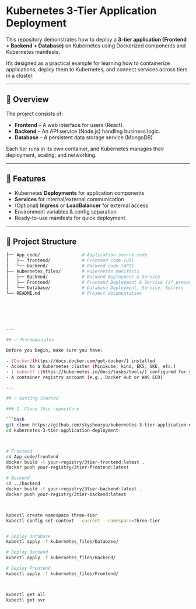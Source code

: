 # Kubernetes 3-Tier Application Deployment

This repository demonstrates how to deploy a **3-tier application (Frontend + Backend + Database)** on Kubernetes using Dockerized components and Kubernetes manifests.

It’s designed as a practical example for learning how to containerize applications, deploy them to Kubernetes, and connect services across tiers in a cluster.

---

## 📌 Overview

The project consists of:

- **Frontend** – A web interface for users (React).  
- **Backend** – An API service (Node.js) handling business logic.  
- **Database** – A persistent data storage service (MongoDB).  

Each tier runs in its own container, and Kubernetes manages their deployment, scaling, and networking.

---

## 🚀 Features

- Kubernetes **Deployments** for application components  
- **Services** for internal/external communication  
- (Optional) **Ingress** or **LoadBalancer** for external access  
- Environment variables & config separation  
- Ready-to-use manifests for quick deployment  

---

## 📂 Project Structure

```bash
├── App_code/                # Application source code
│   ├── frontend/            # Frontend code (UI)
│   └── backend/             # Backend code (API)
├── kubernetes_files/        # Kubernetes manifests
│   ├── Backend/             # Backend Deployment & Service
│   ├── Frontend/            # Frontend Deployment & Service (if present)
│   └── Database/            # Database Deployment, Service, Secrets
└── README.md                # Project documentation






---

## ✅ Prerequisites

Before you begin, make sure you have:

- [Docker](https://docs.docker.com/get-docker/) installed  
- Access to a Kubernetes cluster (Minikube, kind, EKS, GKE, etc.)  
- [`kubectl`](https://kubernetes.io/docs/tasks/tools/) configured for your cluster  
- A container registry account (e.g., Docker Hub or AWS ECR)  

---

## ⚡ Getting Started

### 1. Clone this repository

```bash
git clone https://github.com/skyshourya/kubernetes-3-tier-application-deployment-.git
cd kubernetes-3-tier-application-deployment-



# Frontend
cd App_code/frontend
docker build -t your-registry/3tier-frontend:latest .
docker push your-registry/3tier-frontend:latest

# Backend
cd ../backend
docker build -t your-registry/3tier-backend:latest .
docker push your-registry/3tier-backend:latest



kubectl create namespace three-tier
kubectl config set-context --current --namespace=three-tier


# Deploy Database
kubectl apply -f kubernetes_files/Database/

# Deploy Backend
kubectl apply -f kubernetes_files/Backend/

# Deploy Frontend
kubectl apply -f kubernetes_files/Frontend/



kubectl get all
kubectl get svc


